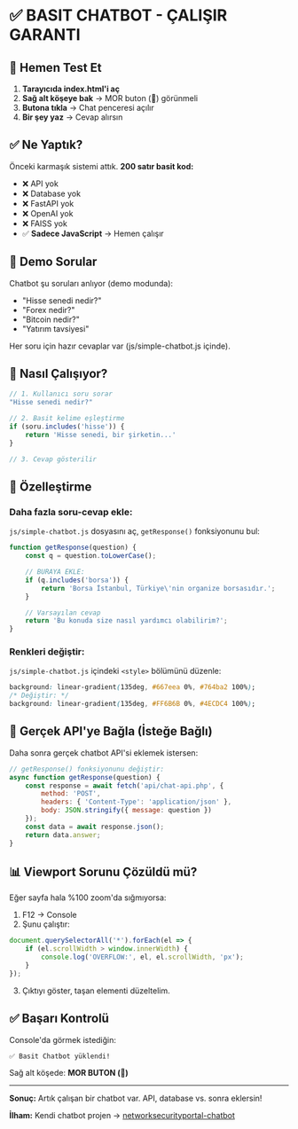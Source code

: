 # ✅ BASIT CHATBOT - ÇALIŞIR GARANTI

## 🚀 Hemen Test Et

1. **Tarayıcıda index.html'i aç**
2. **Sağ alt köşeye bak** → MOR buton (💬) görünmeli
3. **Butona tıkla** → Chat penceresi açılır
4. **Bir şey yaz** → Cevap alırsın

## ✅ Ne Yaptık?

Önceki karmaşık sistemi attık. **200 satır basit kod:**

- ❌ API yok
- ❌ Database yok
- ❌ FastAPI yok
- ❌ OpenAI yok
- ❌ FAISS yok
- ✅ **Sadece JavaScript** → Hemen çalışır

## 💬 Demo Sorular

Chatbot şu soruları anlıyor (demo modunda):

- "Hisse senedi nedir?"
- "Forex nedir?"
- "Bitcoin nedir?"
- "Yatırım tavsiyesi"

Her soru için hazır cevaplar var (js/simple-chatbot.js içinde).

## 🔧 Nasıl Çalışıyor?

```javascript
// 1. Kullanıcı soru sorar
"Hisse senedi nedir?"

// 2. Basit kelime eşleştirme
if (soru.includes('hisse')) {
    return 'Hisse senedi, bir şirketin...'
}

// 3. Cevap gösterilir
```

## 🎨 Özelleştirme

### Daha fazla soru-cevap ekle:

`js/simple-chatbot.js` dosyasını aç, `getResponse()` fonksiyonunu bul:

```javascript
function getResponse(question) {
    const q = question.toLowerCase();

    // BURAYA EKLE:
    if (q.includes('borsa')) {
        return 'Borsa İstanbul, Türkiye\'nin organize borsasıdır.';
    }

    // Varsayılan cevap
    return 'Bu konuda size nasıl yardımcı olabilirim?';
}
```

### Renkleri değiştir:

`js/simple-chatbot.js` içindeki `<style>` bölümünü düzenle:

```css
background: linear-gradient(135deg, #667eea 0%, #764ba2 100%);
/* Değiştir: */
background: linear-gradient(135deg, #FF6B6B 0%, #4ECDC4 100%);
```

## 🚀 Gerçek API'ye Bağla (İsteğe Bağlı)

Daha sonra gerçek chatbot API'si eklemek istersen:

```javascript
// getResponse() fonksiyonunu değiştir:
async function getResponse(question) {
    const response = await fetch('api/chat-api.php', {
        method: 'POST',
        headers: { 'Content-Type': 'application/json' },
        body: JSON.stringify({ message: question })
    });
    const data = await response.json();
    return data.answer;
}
```

## 📊 Viewport Sorunu Çözüldü mü?

Eğer sayfa hala %100 zoom'da sığmıyorsa:

1. F12 → Console
2. Şunu çalıştır:

```javascript
document.querySelectorAll('*').forEach(el => {
    if (el.scrollWidth > window.innerWidth) {
        console.log('OVERFLOW:', el, el.scrollWidth, 'px');
    }
});
```

3. Çıktıyı göster, taşan elementi düzeltelim.

## ✅ Başarı Kontrolü

Console'da görmek istediğin:
```
✅ Basit Chatbot yüklendi!
```

Sağ alt köşede: **MOR BUTON (💬)**

---

**Sonuç:** Artık çalışan bir chatbot var. API, database vs. sonra eklersin!

**İlham:** Kendi chatbot projen → [networksecurityportal-chatbot](https://github.com/altanmelihhh-web/networksecurityportal-chatbot)
